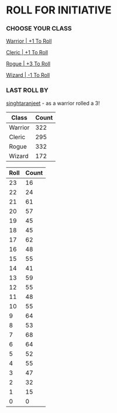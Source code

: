 # ROLL FOR INITIATIVE
### CHOOSE YOUR CLASS

[Warrior | +1 To Roll](https://github.com/benjaminsampica/benjaminsampica/issues/new?title=roll%7Cwarrior&body=Just+click+%27Submit+new+issue%27.)

[Cleric | +1 To Roll](https://github.com/benjaminsampica/benjaminsampica/issues/new?title=roll%7Ccleric&body=Just+click+%27Submit+new+issue%27.)

[Rogue | +3 To Roll](https://github.com/benjaminsampica/benjaminsampica/issues/new?title=roll%7Crogue&body=Just+click+%27Submit+new+issue%27.)

[Wizard | -1 To Roll](https://github.com/benjaminsampica/benjaminsampica/issues/new?title=roll%7Cwizard&body=Just+click+%27Submit+new+issue%27.)
### LAST ROLL BY
[singhtaranjeet](https://www.github.com/singhtaranjeet) - as a warrior rolled a 3!

|Class|Count|
|-|-|
|Warrior|322|
|Cleric|295|
|Rogue|332|
|Wizard|172|

|Roll|Count|
|-|-|
|23|16
|22|24
|21|61
|20|57
|19|45
|18|45
|17|62
|16|48
|15|55
|14|41
|13|59
|12|55
|11|48
|10|55
|9|64
|8|53
|7|68
|6|64
|5|52
|4|55
|3|47
|2|32
|1|15
|0|0
